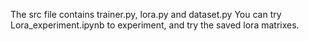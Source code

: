 The src file contains trainer.py, lora.py and dataset.py 
You can try Lora_experiment.ipynb to experiment, and try the saved lora matrixes. 
